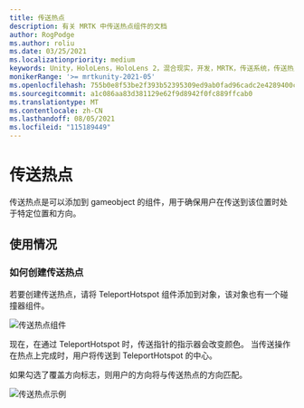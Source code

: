 ```yaml
---
title: 传送热点
description: 有关 MRTK 中传送热点组件的文档
author: RogPodge
ms.author: roliu
ms.date: 03/25/2021
ms.localizationpriority: medium
keywords: Unity，HoloLens，HoloLens 2，混合现实，开发，MRTK，传送系统，传送热点
monikerRange: '>= mrtkunity-2021-05'
ms.openlocfilehash: 755b0e8f53be2f393b52395309ed9ab0fad96cadc2e4289400cfff45a99aa6a7
ms.sourcegitcommit: a1c086aa83d381129e62f9d8942f0fc889ffcab0
ms.translationtype: MT
ms.contentlocale: zh-CN
ms.lasthandoff: 08/05/2021
ms.locfileid: "115189449"
---
```

# <a name="teleport-hotspot"></a>传送热点

传送热点是可以添加到 gameobject 的组件，用于确保用户在传送到该位置时处于特定位置和方向。

## <a name="usage"></a>使用情况

### <a name="how-to-create-a-teleport-hotspot"></a>如何创建传送热点

若要创建传送热点，请将 TeleportHotspot 组件添加到对象，该对象也有一个碰撞器组件。 

![传送热点组件](../images/teleport/TeleportHotspotComponent.png)

现在，在通过 TeleportHotspot 时，传送指针的指示器会改变颜色。 当传送操作在热点上完成时，用户将传送到 TeleportHotspot 的中心。

如果勾选了覆盖方向标志，则用户的方向将与传送热点的方向匹配。

![传送热点示例](../images/teleport/TeleportHotspotExample.gif)
